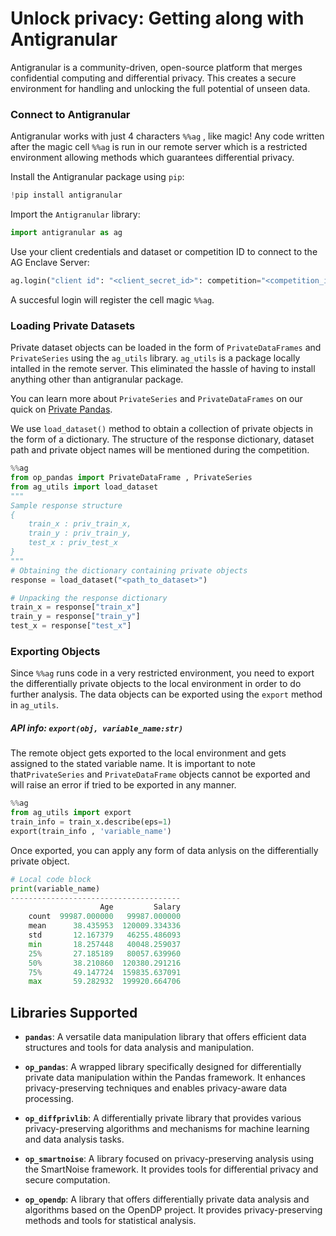 # Unlock privacy: Getting along with Antigranular
Antigranular is a community-driven, open-source platform that merges confidential computing and differential privacy. This creates a secure environment for handling and unlocking the full potential of unseen data.
### Connect to Antigranular 
Antigranular works with just 4 characters `%%ag` , like magic!
Any code written after the magic cell `%%ag` is run in our remote server 
which is a restricted environment allowing methods which guarantees
differential privacy.

Install the Antigranular package using `pip`:
```python
!pip install antigranular
```
Import the `Antigranular` library:
```python
import antigranular as ag
```
Use your client credentials and dataset or competition ID to connect to the AG Enclave Server:
```python
ag.login("client id": "<client_secret_id>": competition="<competition_id>")
```
A succesful login will register the cell magic `%%ag`. 

### Loading Private Datasets 
Private dataset objects can be loaded in the form of `PrivateDataFrames` and `PrivateSeries`
using the `ag_utils` library. `ag_utils` is a package locally intalled in the remote server.
This eliminated the hassle of having to install anything other than 
antigranular package.

You can learn more about `PrivateSeries` and `PrivateDataFrames` on our quick 
on [Private Pandas](./QS_pandas).

We use `load_dataset()` method to obtain a collection of private objects in the form of a dictionary.
The structure of the response dictionary, 
dataset path and private object names will be mentioned during the competition.
```python
%%ag
from op_pandas import PrivateDataFrame , PrivateSeries
from ag_utils import load_dataset 
"""
Sample response structure
{
    train_x : priv_train_x,
    train_y : priv_train_y,
    test_x : priv_test_x
}
"""
# Obtaining the dictionary containing private objects
response = load_dataset("<path_to_dataset>")

# Unpacking the response dictionary
train_x = response["train_x"]
train_y = response["train_y"]
test_x = response["test_x"]
```
### Exporting Objects
Since `%%ag` runs code in a very restricted environment, you need to export the differentially private 
objects to the local environment in order to do further analysis.
The data objects can be exported using the `export` method in `ag_utils`.
##### **API info**: `export(obj, variable_name:str)`
The remote object gets exported to the local environment and gets 
assigned to the stated variable name. It is important to note that`PrivateSeries` and `PrivateDataFrame`
objects cannot be exported and will raise an error if tried to 
be exported in any manner.
```python 
%%ag
from ag_utils import export
train_info = train_x.describe(eps=1)
export(train_info , 'variable_name')
```
Once exported, you can apply any form of data anlysis on the 
differentially private object.

```python
# Local code block
print(variable_name)
--------------------------------------
                    Age         Salary
    count  99987.000000   99987.000000
    mean      38.435953  120009.334336
    std       12.167379   46255.486093
    min       18.257448   40048.259037
    25%       27.185189   80057.639960
    50%       38.210860  120380.291216
    75%       49.147724  159835.637091
    max       59.282932  199920.664706
```

## Libraries Supported


- **`pandas`**: A versatile data manipulation library that offers efficient data structures and tools for data analysis and manipulation.

- **`op_pandas`**: A wrapped library specifically designed for differentially private data manipulation within the Pandas framework. It enhances privacy-preserving techniques and enables privacy-aware data processing.

- **`op_diffprivlib`**: A differentially private library that provides various privacy-preserving algorithms and mechanisms for machine learning and data analysis tasks.

- **`op_smartnoise`**: A library focused on privacy-preserving analysis using the SmartNoise framework. It provides tools for differential privacy and secure computation.

- **`op_opendp`**: A library that offers differentially private data analysis and algorithms based on the OpenDP project. It provides privacy-preserving methods and tools for statistical analysis.